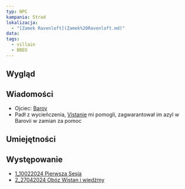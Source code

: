 ```yaml
---
typ: NPC
kampania: Strad
lokalizacja:
  - "[Zamek Ravenloft](Zamek%20Ravenloft.md)"
data: 
tags:
  - villain
  - BBEG
---
```


## Wygląd



## Wiadomości
- Ojciec: [Barov](./Barov.md)
- Padł z wycieńczenia, [Vistanie](../organizacje/Vistanie.md) mi pomogli, zagwarantował im azyl w Barovii w zamian za pomoc


## Umiejętności

## Występowanie
- [1_10022024 Pierwsza Sesja](../sesje/1_10022024%20Pierwsza%20Sesja.md)
- [2_27042024 Obóz Wistan i wiedźmy](../sesje/2_27042024%20Ob%C3%B3z%20Wistan%20i%20wied%C5%BAmy.md)





